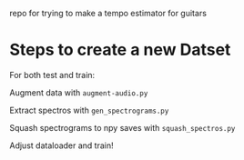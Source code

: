 repo for trying to make a tempo estimator for guitars


# Steps to create a new Datset

For both test and train:

Augment data with `augment-audio.py`

Extract spectros with `gen_spectrograms.py`

Squash spectrograms to npy saves with `squash_spectros.py`

Adjust dataloader and train!

